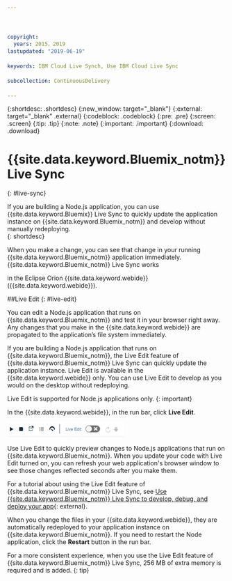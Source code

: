 ```yaml
---



copyright:
  years: 2015，2019
lastupdated: "2019-06-19"

keywords: IBM Cloud Live Synch, Use IBM Cloud Live Sync

subcollection: ContinuousDelivery

---
```


{:shortdesc: .shortdesc}
{:new_window: target="_blank"}
{:external: target="_blank" .external}
{:codeblock: .codeblock}
{:pre: .pre}
{:screen: .screen}
{:tip: .tip}
{:note: .note}
{:important: .important}
{:download: .download}

# {{site.data.keyword.Bluemix_notm}} Live Sync
{: #live-sync}

If you are building a Node.js application, you can use {{site.data.keyword.Bluemix}} Live Sync to quickly update the application instance on {{site.data.keyword.Bluemix_notm}} and develop without manually redeploying.   
{: shortdesc}

When you make a change, you can see that change in your running {{site.data.keyword.Bluemix_notm}} application immediately. {{site.data.keyword.Bluemix_notm}} Live Sync works
<!--from both the command line and -->
in the Eclipse Orion {{site.data.keyword.webide}} ({{site.data.keyword.webide}}). 

##Live Edit
{: #live-edit}

You can edit a Node.js application that runs on {{site.data.keyword.Bluemix_notm}} and test it in your browser right away. Any changes that you make in the {{site.data.keyword.webide}} are propagated to the application’s file system immediately.

If you are building a Node.js application that runs on {{site.data.keyword.Bluemix_notm}}, the Live Edit feature of {{site.data.keyword.Bluemix_notm}} Live Sync can quickly update the application instance. Live Edit is available in the {{site.data.keyword.webide}} only. You can use Live Edit to develop as you would on the desktop without redeploying.

Live Edit is supported for Node.js applications only.
{: important}

In the {{site.data.keyword.webide}}, in the run bar, click **Live Edit**.

![Image of Run bar with live edit](images/cloud-live-sync-light.png)

Use Live Edit to quickly preview changes to Node.js applications that run on {{site.data.keyword.Bluemix_notm}}. When you update your code with Live Edit turned on, you can refresh your web application's browser window to see those changes reflected seconds after you make them.

For a tutorial about using the Live Edit feature of {{site.data.keyword.Bluemix_notm}} Live Sync, see [Use {{site.data.keyword.Bluemix_notm}} Live Sync to develop, debug, and deploy your app](https://www.ibm.com/cloud/garage/tutorials/use-live-sync-to-develop-debug-and-deploy-your-app){: external}.

When you change the files in your {{site.data.keyword.webide}}, they are automatically redeployed to your application instance on {{site.data.keyword.Bluemix_notm}}. If you need to restart the Node application, click the **Restart** button in the run bar.

For a more consistent experience, when you use the Live Edit feature of {{site.data.keyword.Bluemix_notm}} Live Sync, 256 MB of extra memory is required and is added.
{: tip}
